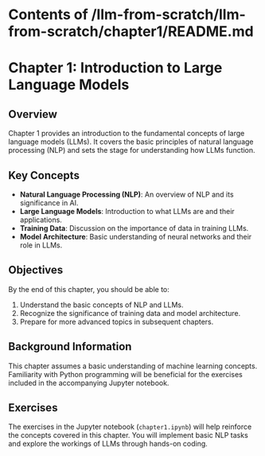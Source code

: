 # Contents of /llm-from-scratch/llm-from-scratch/chapter1/README.md

# Chapter 1: Introduction to Large Language Models

## Overview
Chapter 1 provides an introduction to the fundamental concepts of large language models (LLMs). It covers the basic principles of natural language processing (NLP) and sets the stage for understanding how LLMs function.

## Key Concepts
- **Natural Language Processing (NLP)**: An overview of NLP and its significance in AI.
- **Large Language Models**: Introduction to what LLMs are and their applications.
- **Training Data**: Discussion on the importance of data in training LLMs.
- **Model Architecture**: Basic understanding of neural networks and their role in LLMs.

## Objectives
By the end of this chapter, you should be able to:
1. Understand the basic concepts of NLP and LLMs.
2. Recognize the significance of training data and model architecture.
3. Prepare for more advanced topics in subsequent chapters.

## Background Information
This chapter assumes a basic understanding of machine learning concepts. Familiarity with Python programming will be beneficial for the exercises included in the accompanying Jupyter notebook.

## Exercises
The exercises in the Jupyter notebook (`chapter1.ipynb`) will help reinforce the concepts covered in this chapter. You will implement basic NLP tasks and explore the workings of LLMs through hands-on coding.